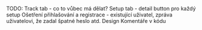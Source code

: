 TODO:
Track tab - co to vůbec má dělat?
Setup tab - detail button pro každý setup
Ošetření přihlašování a registrace - existující uživatel, zpráva uživatelovi, že zadal špatné heslo atd.
Design
Komentáře v kódu
